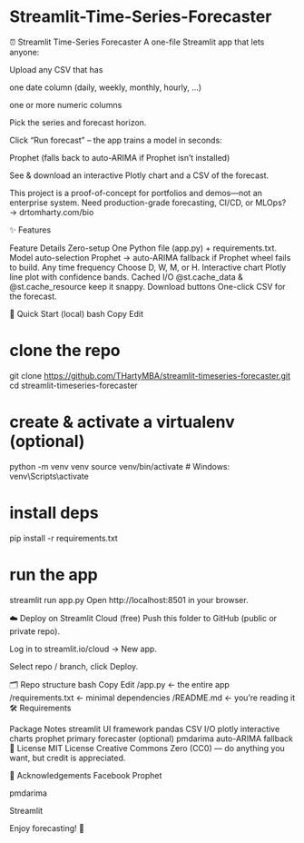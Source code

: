 # Streamlit-Time-Series-Forecaster
⏰ Streamlit Time-Series Forecaster
A one-file Streamlit app that lets anyone:

Upload any CSV that has

one date column (daily, weekly, monthly, hourly, …)

one or more numeric columns

Pick the series and forecast horizon.

Click “Run forecast” – the app trains a model in seconds:

Prophet (falls back to auto-ARIMA if Prophet isn’t installed)

See & download an interactive Plotly chart and a CSV of the forecast.

This project is a proof-of-concept for portfolios and demos—not an enterprise system.
Need production-grade forecasting, CI/CD, or MLOps? → drtomharty.com/bio

✨ Features

Feature	Details
Zero-setup	One Python file (app.py) + requirements.txt.
Model auto-selection	Prophet → auto-ARIMA fallback if Prophet wheel fails to build.
Any time frequency	Choose D, W, M, or H.
Interactive chart	Plotly line plot with confidence bands.
Cached I/O	@st.cache_data & @st.cache_resource keep it snappy.
Download buttons	One-click CSV for the forecast.


🚀 Quick Start (local)
bash
Copy
Edit
# clone the repo
git clone https://github.com/THartyMBA/streamlit-timeseries-forecaster.git
cd streamlit-timeseries-forecaster

# create & activate a virtualenv (optional)
python -m venv venv
source venv/bin/activate   # Windows: venv\Scripts\activate

# install deps
pip install -r requirements.txt

# run the app
streamlit run app.py
Open http://localhost:8501 in your browser.

☁️ Deploy on Streamlit Cloud (free)
Push this folder to GitHub (public or private repo).

Log in to streamlit.io/cloud → New app.

Select repo / branch, click Deploy.

🗂️ Repo structure
bash
Copy
Edit
/app.py              ← the entire app
/requirements.txt    ← minimal dependencies
/README.md           ← you’re reading it
🛠️ Requirements

Package	Notes
streamlit	UI framework
pandas	CSV I/O
plotly	interactive charts
prophet	primary forecaster (optional)
pmdarima	auto-ARIMA fallback
📝 License
MIT License
Creative Commons Zero (CC0) — do anything you want, but credit is appreciated.

🙏 Acknowledgements
Facebook Prophet

pmdarima

Streamlit

Enjoy forecasting! 🎉
